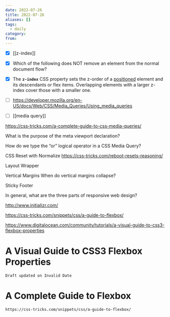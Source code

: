 ```yaml
---
date: 2022-07-26
title: 2022-07-26
aliases: []
tags:
  - daily
category: 
from: 
---
```

- [x]  [[z-index]]
- [x]  Which of the following does NOT remove an element from the normal document flow?
- [x] The **`z-index`** CSS property sets the z-order of a [positioned](https://developer.mozilla.org/en-US/docs/Web/CSS/position) element and its descendants or flex items. Overlapping elements with a larger z-index cover those with a smaller one.
- [ ] https://developer.mozilla.org/en-US/docs/Web/CSS/Media_Queries/Using_media_queries
- [ ] [[media query]]







https://css-tricks.com/a-complete-guide-to-css-media-queries/

What is the purpose of the meta viewport declaration?

How do we type the “or” logical operator in a CSS Media Query?

CSS Reset with Normalize
	https://css-tricks.com/reboot-resets-reasoning/

Layout Wrapper

Vertical Margins 
	When do vertical margins collapse?

Sticky Footer

In general, what are the three parts of responsive web design?

http://www.initializr.com/

https://css-tricks.com/snippets/css/a-guide-to-flexbox/

https://www.digitalocean.com/community/tutorials/a-visual-guide-to-css3-flexbox-properties 
# A Visual Guide to CSS3 Flexbox Properties
	Draft updated on Invalid Date

# A Complete Guide to Flexbox
	https://css-tricks.com/snippets/css/a-guide-to-flexbox/